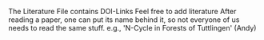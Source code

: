 The Literature File contains DOI-Links
Feel free to add literature
After reading a paper, one can put its name behind it, so not everyone of us needs to read the same stuff.
    e.g., 'N-Cycle in Forests of Tuttlingen' (Andy)

